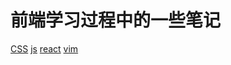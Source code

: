 # 前端学习过程中的一些笔记
[CSS](https://github.com/CirnoBreak/frontend-notes/tree/master/css)
[js](https://github.com/CirnoBreak/frontend-notes/tree/master/js)
[react](https://github.com/CirnoBreak/frontend-notes/tree/master/react)
[vim](https://github.com/CirnoBreak/frontend-notes/tree/master/vim)
